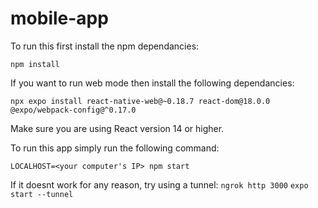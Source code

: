 # mobile-app

To run this first install the npm dependancies:

`npm install`

If you want to run web mode then install the following dependancies:

`npx expo install react-native-web@~0.18.7 react-dom@18.0.0 @expo/webpack-config@^0.17.0`

Make sure you are using React version 14 or higher.

To run this app simply run the following command:

`LOCALHOST=<your computer's IP> npm start`

If it doesnt work for any reason, try using a tunnel:
`ngrok http 3000`
`expo start --tunnel`